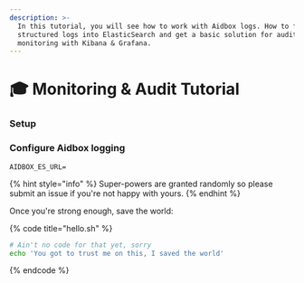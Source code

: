 ```yaml
---
description: >-
  In this tutorial, you will see how to work with Aidbox logs. How to feed
  structured logs into ElasticSearch and get a basic solution for audit &
  monitoring with Kibana & Grafana.
---
```


# 🎓 Monitoring & Audit Tutorial

### Setup

### Configure Aidbox logging

```
AIDBOX_ES_URL=
```

{% hint style="info" %}
 Super-powers are granted randomly so please submit an issue if you're not happy with yours.
{% endhint %}

Once you're strong enough, save the world:

{% code title="hello.sh" %}
```bash
# Ain't no code for that yet, sorry
echo 'You got to trust me on this, I saved the world'
```
{% endcode %}



